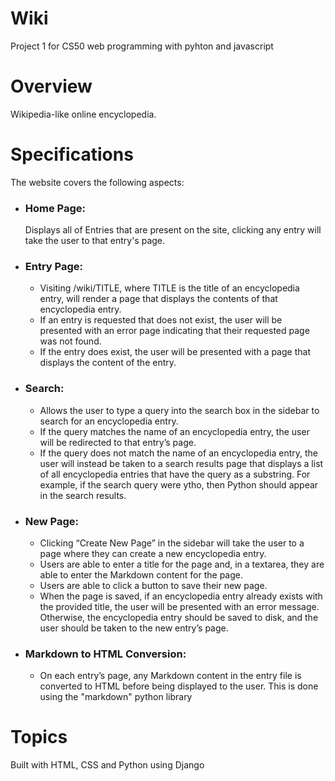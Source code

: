 # Wiki
Project 1 for CS50 web programming with pyhton and javascript

# Overview
Wikipedia-like online encyclopedia.

# Specifications
The website covers the following aspects:
- ### Home Page:
  Displays all of Entries that are present on the site, clicking any entry will take the user to that entry's page.
  
- ### Entry Page:
  - Visiting /wiki/TITLE, where TITLE is the title of an encyclopedia entry, will render a page that displays the contents of that encyclopedia entry.
  - If an entry is requested that does not exist, the user will be presented with an error page indicating that their requested page was not found.
  - If the entry does exist, the user will be presented with a page that displays the content of the entry.
- ### Search:
  - Allows the user to type a query into the search box in the sidebar to search for an encyclopedia entry.
  - If the query matches the name of an encyclopedia entry, the user will be redirected to that entry’s page.
  - If the query does not match the name of an encyclopedia entry, the user will instead be taken to a search results page that displays a list of all encyclopedia     entries that have the query as a substring. For example, if the search query were ytho, then Python should appear in the search results.

- ### New Page: 
  - Clicking “Create New Page” in the sidebar will take the user to a page where they can create a new encyclopedia entry.
  - Users are able to enter a title for the page and, in a textarea, they are able to enter the Markdown content for the page.
  - Users are able to click a button to save their new page.
  - When the page is saved, if an encyclopedia entry already exists with the provided title, the user will be presented with an error message.
    Otherwise, the encyclopedia entry should be saved to disk, and the user should be taken to the new entry’s page.
- ### Markdown to HTML Conversion: 
  - On each entry’s page, any Markdown content in the entry file is converted to HTML before being displayed to the user. This is done using the "markdown" python library


# Topics
Built with HTML, CSS and Python using Django
